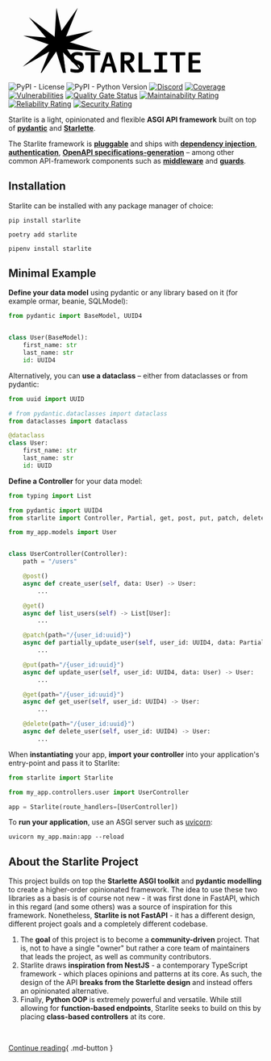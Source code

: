 <h1>
  <!-- Generator: Adobe Illustrator 26.0.2, SVG Export Plug-In . SVG Version: 6.00 Build 0)  -->
    <svg version="1.1" id="starlite-hero"
	xmlns="http://www.w3.org/2000/svg"
	xmlns:xlink="http://www.w3.org/1999/xlink" x="0px" y="0px" viewBox="0 0 1280 327.3" style="enable-background:new 0 0 1280 327.3;" xml:space="preserve">
	<g id="starlite-hero-text">
		<g>
			<polygon class="st0" points="241.4,0 273.9,148.2 426.3,115 281.5,188.1 374.1,326.5 252.8,202.8 156.8,342.1 217.7,189.6 
			74.8,140.3 232.1,153.6 		"/>
			<polygon class="st1" points="244.2,38.4 269.2,152.5 386.6,127 275.1,183.3 346.3,289.8 253,194.6 179,301.9 225.9,184.4 
			115.9,146.5 237,156.7 		"/>
			<polygon class="st0" points="349.1,0.3 281.7,165.8 470.4,220.2 272.1,207.9 298.8,403.6 235.3,204.1 71.4,297 211.3,176.8 
			102.5,47.8 241.1,153.1 		"/>
			<polygon class="st1" points="325.4,50.8 277.5,168.6 411.8,207.2 270.6,198.5 289.7,337.7 244.5,195.8 127.9,261.9 227.4,176.4 
			150,84.6 248.6,159.5 		"/>
			<polygon class="st2" points="247.4,111.3 259.3,165.6 315.2,153.5 262.1,180.2 296,231 251.6,185.6 216.4,236.7 238.7,180.8 
			186.4,162.7 244,167.6 		"/>
			<polygon class="st3" points="286.1,117.2 263.3,173.2 327.2,191.6 260,187.5 269.1,253.8 247.6,186.2 192,217.7 239.4,177 
			202.6,133.2 249.5,168.9 		"/>
		</g>
	</g>
	<g id="starlite-hero-icon">
		<g>
			<path class="st4" d="M344.2,327.3c-13.4,0-23.4-2-29.5-3.9l-2.5-2.6v-11.8l2.6-1.6c7,1.8,19.7,3.7,29.4,3.7
			c8.6,0,15.8-3.8,15.8-12.3c0-19.6-49.1-11.7-49.1-46.5c0-20,15.3-29.5,35.5-29.5c11.3,0,19.3,2,25.1,4.2l2.3,2.3v11l-2.6,2.2
			c-6-1.9-16.2-3.7-24.5-3.7c-8.8,0-15.6,3.1-15.6,11.5c0,20,49.2,12.6,49.2,46.3C380.3,317.5,365.2,327.3,344.2,327.3z"/>
			<path class="st4" d="M460.3,239.6H434v83.4l-2.5,2.5h-14.2l-2.5-2.5v-83.4h-26.2l-2.6-2.5v-10.2l2.6-2.5h71.6l2.6,2.5v10.2
			L460.3,239.6z"/>
			<path class="st4" d="M518.9,296h-29.8l-8.6,29.5l-3.4,1.8l-13.3-2.9l-1.6-3.2l31-94.2l2.5-2.5h18l2.6,2.6l30.1,94l-1.6,3.1
			l-14.5,3.2l-3.2-1.8L518.9,296z M492.9,281h22.6l-11-38.9L492.9,281z"/>
			<path class="st4" d="M635.4,322.6l-13,4.7l-3.5-1.5L590,281.1h-5.7v41.9l-2.5,2.5h-14l-2.6-2.5v-96.1l2.6-2.5h33.5
			c22.2,0,33.2,8.9,33.2,26.9c0,16.5-12.1,25.4-25.1,27l27.2,40.8L635.4,322.6z M600.9,239h-16.7v26.9h9.9c9.9,0,21.2-2.2,21.2-13.6
			C615.4,242.7,612.5,239,600.9,239z"/>
			<path class="st4" d="M716.1,325.6h-57.9l-2.5-2.5v-96.1l2.5-2.5h14l2.6,2.5v83.4h41.2l2.6,2.5v10.2L716.1,325.6z"/>
			<path class="st4" d="M757.6,239.6H737l-2.5-2.5v-10.2l2.5-2.5h60.5l2.5,2.5v10.2l-2.5,2.5h-20.7v70.7h20.7l2.5,2.5v10.2l-2.5,2.5
			H737l-2.5-2.5v-10.2l2.5-2.5h20.6V239.6z"/>
			<path class="st4" d="M888.6,239.6h-26.3v83.4l-2.5,2.5h-14.2l-2.5-2.5v-83.4H817l-2.6-2.5v-10.2l2.6-2.5h71.6l2.6,2.5v10.2
			L888.6,239.6z"/>
			<path class="st4" d="M966.5,325.6h-56.3l-2.6-2.5v-96.1l2.6-2.5h55.1l2.5,2.5v10.2l-2.5,2.5h-38.6v24.5h35.8l2.5,2.6v10.1
			l-2.5,2.5h-35.8v31h39.7l2.6,2.5v10.2L966.5,325.6z"/>
		</g>
	</g>
</svg>
</h1>

![PyPI - License](https://img.shields.io/pypi/l/starlite?color=blue)
![PyPI - Python Version](https://img.shields.io/pypi/pyversions/starlite)
[![Discord](https://img.shields.io/discord/919193495116337154?color=blue&label=chat%20on%20discord&logo=discord)](https://discord.gg/X3FJqy8d2j)
[![Coverage](https://sonarcloud.io/api/project_badges/measure?project=Goldziher_starlite&metric=coverage)](https://sonarcloud.io/summary/new_code?id=Goldziher_starlite)
[![Vulnerabilities](https://sonarcloud.io/api/project_badges/measure?project=Goldziher_starlite&metric=vulnerabilities)](https://sonarcloud.io/summary/new_code?id=Goldziher_starlite)
[![Quality Gate Status](https://sonarcloud.io/api/project_badges/measure?project=Goldziher_starlite&metric=alert_status)](https://sonarcloud.io/summary/new_code?id=Goldziher_starlite)
[![Maintainability Rating](https://sonarcloud.io/api/project_badges/measure?project=Goldziher_starlite&metric=sqale_rating)](https://sonarcloud.io/summary/new_code?id=Goldziher_starlite)
[![Reliability Rating](https://sonarcloud.io/api/project_badges/measure?project=Goldziher_starlite&metric=reliability_rating)](https://sonarcloud.io/summary/new_code?id=Goldziher_starlite)
[![Security Rating](https://sonarcloud.io/api/project_badges/measure?project=Goldziher_starlite&metric=security_rating)](https://sonarcloud.io/summary/new_code?id=Goldziher_starlite)

Starlite is a light, opinionated and flexible **ASGI API framework** built on top
of **[pydantic](https://github.com/samuelcolvin/pydantic)** and **[Starlette](https://github.com/encode/starlette)**.

The Starlite framework is **[pluggable](usage/10-plugins.md)** and ships with **[dependency injection](usage/6-dependency-injection.md)**, **[authentication](usage/8-authentication.md)**, **[OpenAPI specifications-generation](usage/12-openapi.md)** – among other common API-framework components such as **[middleware](usage/7-middleware.md)** and **[guards](usage/9-guards.md)**.

## Installation

Starlite can be installed with any package manager of choice:

```shell
pip install starlite
```

```shell
poetry add starlite
```

```shell
pipenv install starlite
```

## Minimal Example

**Define your data model** using pydantic or any library based on it (for example ormar, beanie, SQLModel):

```python title="my_app/models/user.py"
from pydantic import BaseModel, UUID4


class User(BaseModel):
    first_name: str
    last_name: str
    id: UUID4
```

Alternatively, you can **use a dataclass** – either from dataclasses or from pydantic:

```python title="my_app/models/user.py"
from uuid import UUID

# from pydantic.dataclasses import dataclass
from dataclasses import dataclass

@dataclass
class User:
    first_name: str
    last_name: str
    id: UUID
```

**Define a Controller** for your data model:

```python title="my_app/controllers/user.py"
from typing import List

from pydantic import UUID4
from starlite import Controller, Partial, get, post, put, patch, delete

from my_app.models import User


class UserController(Controller):
    path = "/users"

    @post()
    async def create_user(self, data: User) -> User:
        ...

    @get()
    async def list_users(self) -> List[User]:
        ...

    @patch(path="/{user_id:uuid}")
    async def partially_update_user(self, user_id: UUID4, data: Partial[User]) -> User:
        ...

    @put(path="/{user_id:uuid}")
    async def update_user(self, user_id: UUID4, data: User) -> User:
        ...

    @get(path="/{user_id:uuid}")
    async def get_user(self, user_id: UUID4) -> User:
        ...

    @delete(path="/{user_id:uuid}")
    async def delete_user(self, user_id: UUID4) -> User:
        ...
```

When **instantiating** your app, **import your controller** into your application's entry-point and pass it to Starlite:

```python title="my_app/main.py"
from starlite import Starlite

from my_app.controllers.user import UserController

app = Starlite(route_handlers=[UserController])
```

To **run your application**, use an ASGI server such as [uvicorn](https://www.uvicorn.org/):

```shell
uvicorn my_app.main:app --reload
```

## About the Starlite Project

This project builds on top the **Starlette ASGI toolkit** and **pydantic modelling** to create a higher-order opinionated
framework. The idea to use these two libraries as a basis is of course not new - it was first done in FastAPI, which in
this regard (and some others) was a source of inspiration for this framework. Nonetheless, **Starlite is not FastAPI** - it
has a different design, different project goals and a completely different codebase.

1. The **goal** of this project is to become a **community-driven** project. That is, not to have a single "owner" but rather a
   core team of maintainers that leads the project, as well as community contributors.
2. Starlite draws **inspiration from NestJS** - a contemporary TypeScript framework - which places opinions and patterns at
   its core. As such, the design of the API **breaks from the Starlette design** and instead offers an opinionated
   alternative.
3. Finally, **Python OOP** is extremely powerful and versatile. While still allowing for **function-based endpoints**, Starlite
   seeks to build on this by placing **class-based controllers** at its core.

<br />

[Continue reading](usage/0-the-starlite-app.md){ .md-button }

<br />
